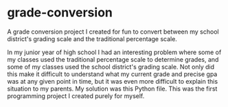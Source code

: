 # grade-conversion
A grade conversion project I created for fun to convert between my school district's grading scale and the traditional percentage scale.

In my junior year of high school I had an interesting problem where some of my classes used the traditional percentage scale to determine grades, and some of my classes used the school district's grading scale.
Not only did this make it difficult to understand what my current grade and precise gpa was at any given point in time, but it was even more difficult to explain this situation to my parents.
My solution was this Python file.
This was the first programming project I created purely for myself.
